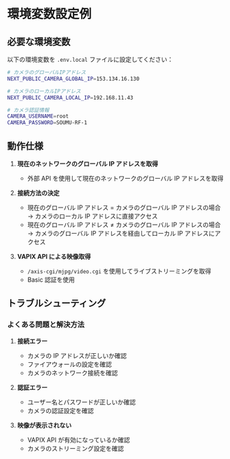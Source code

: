 # 環境変数設定例

## 必要な環境変数

以下の環境変数を `.env.local` ファイルに設定してください：

```bash
# カメラのグローバルIPアドレス
NEXT_PUBLIC_CAMERA_GLOBAL_IP=153.134.16.130

# カメラのローカルIPアドレス
NEXT_PUBLIC_CAMERA_LOCAL_IP=192.168.11.43

# カメラ認証情報
CAMERA_USERNAME=root
CAMERA_PASSWORD=SOUMU-RF-1
```

## 動作仕様

1. **現在のネットワークのグローバル IP アドレスを取得**

   - 外部 API を使用して現在のネットワークのグローバル IP アドレスを取得

2. **接続方法の決定**

   - 現在のグローバル IP アドレス = カメラのグローバル IP アドレスの場合
     → カメラのローカル IP アドレスに直接アクセス
   - 現在のグローバル IP アドレス ≠ カメラのグローバル IP アドレスの場合
     → カメラのグローバル IP アドレスを経由してローカル IP アドレスにアクセス

3. **VAPIX API による映像取得**
   - `/axis-cgi/mjpg/video.cgi` を使用してライブストリーミングを取得
   - Basic 認証を使用

## トラブルシューティング

### よくある問題と解決方法

1. **接続エラー**

   - カメラの IP アドレスが正しいか確認
   - ファイアウォールの設定を確認
   - カメラのネットワーク接続を確認

2. **認証エラー**

   - ユーザー名とパスワードが正しいか確認
   - カメラの認証設定を確認

3. **映像が表示されない**
   - VAPIX API が有効になっているか確認
   - カメラのストリーミング設定を確認
